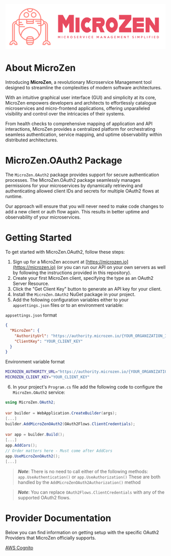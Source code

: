 ![microzen_logo.png](../../../assets/microzen_color_logo.png)

# About MicroZen
Introducing **MicroZen**, a revolutionary Microservice Management tool designed to streamline the complexities of modern software architectures.

With an intuitive graphical user interface (GUI) and simplicity at its core, MicroZen empowers developers and architects to effortlessly catalogue microservices and micro-frontend applications, offering unparalleled visibility and control over the intricacies of their systems.

From health checks to comprehensive mapping of application and API interactions, MicroZen provides a centralized platform for orchestrating seamless authentication, service mapping, and uptime observability within distributed architectures.

# MicroZen.OAuth2 Package
The `MicroZen.OAuth2` package provides support for secure authentication processes. The MicroZen.OAuth2 package seamlessly manages permissions for your microservices by dynamically retrieving and authenticating allowed client IDs and secrets for multiple OAuth2 flows at runtime.

Our approach will ensure that you will never need to make code changes to add a new client or auth flow again. This results in better uptime and observability of your microservices.

# Getting Started
To get started with MicroZen.OAuth2, follow these steps:
1. Sign up for a MicroZen account at [https://microzen.io](https://microzen.io) (or you can run our API on your own servers as well by following the instructions provided in this repository).
2. Create your first MicroZen client, specifying the type as an OAuth2 Server Resource.
3. Click the "Get Client Key" button to generate an API key for your client.
4. Install the `MicroZen.OAuth2` NuGet package in your project.
5. Add the following configuration variables either to your `appsettings.json` files or to an environment variable:

`appsettings.json` format
```json
{
  "MicroZen": {
    "AuthorityUrl": "https://authority.microzen.io/{YOUR_ORGANIZATION_ID}",
    "ClientKey": "YOUR_CLIENT_KEY"
  }
}
```

Environment variable format
```bash
MICROZEN_AUTHORITY_URL="https://authority.microzen.io/{YOUR_ORGANIZATION_ID}"
MICROZEN_CLIENT_KEY="YOUR_CLIENT_KEY"
```
6. In your project's `Program.cs` file add the following code to configure the `MicroZen.OAuth2` service:

```csharp
using MicroZen.OAuth2;

var builder = WebApplication.CreateBuilder(args);
[...]
builder.AddMicroZenOAuth2(OAuth2Flows.ClientCredentials);

var app = builder.Build();
[...]
app.AddCors();
// Order matters here - Must come after AddCors
app.UseMicroZenOAuth2();
[...]
```

> _**Note**_: There is no need to call either of the following methods: `app.UseAuthentication()` or `app.UseAuthorization()`
> These are both handled by the `AddMicroZenOAuth2Authorization()` method

> _**Note**_: You can replace `OAuth2Flows.ClientCredentials` with any of the supported OAuth2 flows.

# Provider Documentation
Below you can find information on getting setup with the specific OAuth2 Providers that MicroZen officially supports.

[AWS Cognito](providers/Cognito/README.md)
